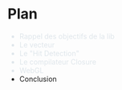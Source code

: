 <!SLIDE>

# Plan

<ul>
<li style="color: #DFE6EB">Rappel des objectifs de la lib</li>
<li style="color: #DFE6EB">Le vecteur</li>
<li style="color: #DFE6EB">Le "Hit Detection"</li>
<li style="color: #DFE6EB">Le compilateur Closure</li>
<li style="color: #DFE6EB">WebGL</li>
<li>Conclusion</li>
</ul>
